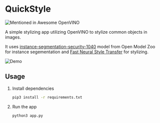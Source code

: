 # QuickStyle

![Mentioned in Awesome OpenVINO](https://camo.githubusercontent.com/9dbe56f475e0abb1d07a9a18d841378c3d40325ae7df300f29491158cf38d013/68747470733a2f2f617765736f6d652e72652f6d656e74696f6e65642d62616467652d666c61742e737667)

A simple stylizing app utilizing OpenVINO to stylize common objects in images.

It uses [instance-segmentation-security-1040](https://github.com/openvinotoolkit/open_model_zoo/tree/master/models/intel/instance-segmentation-security-1040#instance-segmentation-security-1040) model from Open Model Zoo for instance segementation and [Fast Neural Style Transfer](https://github.com/onnx/models/raw/main/vision/style_transfer/fast_neural_style/model) for stylizing.

![Demo](assets/demo.png)

## Usage

1. Install dependencies

    ````bash
    pip3 install -r requirements.txt
    ````

2. Run the app

    ````bash
    python3 app.py
    ````
